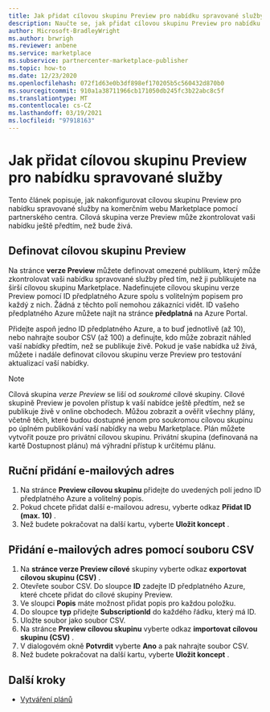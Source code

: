 ```yaml
---
title: Jak přidat cílovou skupinu Preview pro nabídku spravované služby
description: Naučte se, jak přidat cílovou skupinu Preview pro nabídku spravované služby v partnerském centru Microsoftu.
author: Microsoft-BradleyWright
ms.author: brwrigh
ms.reviewer: anbene
ms.service: marketplace
ms.subservice: partnercenter-marketplace-publisher
ms.topic: how-to
ms.date: 12/23/2020
ms.openlocfilehash: 072f1d63e0b3df898ef170205b5c560432d870b0
ms.sourcegitcommit: 910a1a38711966cb171050db245fc3b22abc8c5f
ms.translationtype: MT
ms.contentlocale: cs-CZ
ms.lasthandoff: 03/19/2021
ms.locfileid: "97918163"
---
```

# <a name="how-to-add-a-preview-audience-for-your-managed-service-offer"></a>Jak přidat cílovou skupinu Preview pro nabídku spravované služby

Tento článek popisuje, jak nakonfigurovat cílovou skupinu Preview pro nabídku spravované služby na komerčním webu Marketplace pomocí partnerského centra. Cílová skupina verze Preview může zkontrolovat vaši nabídku ještě předtím, než bude živá.

## <a name="define-a-preview-audience"></a>Definovat cílovou skupinu Preview

Na stránce **verze Preview** můžete definovat omezené publikum, který může zkontrolovat vaši nabídku spravované služby před tím, než ji publikujete na širší cílovou skupinu Marketplace. Nadefinujete cílovou skupinu verze Preview pomocí ID předplatného Azure spolu s volitelným popisem pro každý z nich. Žádná z těchto polí nemohou zákazníci vidět. ID vašeho předplatného Azure můžete najít na stránce **předplatná** na Azure Portal.

Přidejte aspoň jedno ID předplatného Azure, a to buď jednotlivě (až 10), nebo nahrajte soubor CSV (až 100) a definujte, kdo může zobrazit náhled vaší nabídky předtím, než se publikuje živě. Pokud je vaše nabídka už živá, můžete i nadále definovat cílovou skupinu verze Preview pro testování aktualizací vaší nabídky.

> [!NOTE]
> Cílová skupina *verze Preview* se liší od *soukromé* cílové skupiny. Cílové skupině Preview je povolen přístup k vaší nabídce ještě předtím, než se publikuje živě v online obchodech. Můžou zobrazit a ověřit všechny plány, včetně těch, které budou dostupné jenom pro soukromou cílovou skupinu po úplném publikování vaší nabídky na webu Marketplace. Plán můžete vytvořit pouze pro privátní cílovou skupinu. Privátní skupina (definovaná na kartě Dostupnost plánu) má výhradní přístup k určitému plánu.

## <a name="add-email-addresses-manually"></a>Ruční přidání e-mailových adres

1. Na stránce **Preview cílovou skupinu** přidejte do uvedených polí jedno ID předplatného Azure a volitelný popis.
2. Pokud chcete přidat další e-mailovou adresu, vyberte odkaz **Přidat ID (max. 10)** .
3. Než budete pokračovat na další kartu, vyberte **Uložit koncept** .

## <a name="add-email-addresses-using-a-csv-file"></a>Přidání e-mailových adres pomocí souboru CSV

1. Na **stránce verze Preview cílové** skupiny vyberte odkaz **exportovat cílovou skupinu (CSV)** .
2. Otevřete soubor CSV. Do sloupce **ID** zadejte ID předplatného Azure, které chcete přidat do cílové skupiny Preview.
3. Ve sloupci **Popis** máte možnost přidat popis pro každou položku.
4. Do sloupce **typ** přidejte **SubscriptionId** do každého řádku, který má ID.
5. Uložte soubor jako soubor CSV.
6. Na stránce **Preview cílovou skupinu** vyberte odkaz **importovat cílovou skupinu (CSV)** .
7. V dialogovém okně **Potvrdit** vyberte **Ano** a pak nahrajte soubor CSV.
8. Než budete pokračovat na další kartu, vyberte **Uložit koncept** .

## <a name="next-steps"></a>Další kroky

* [Vytváření plánů](create-managed-service-offer-plans.md)
